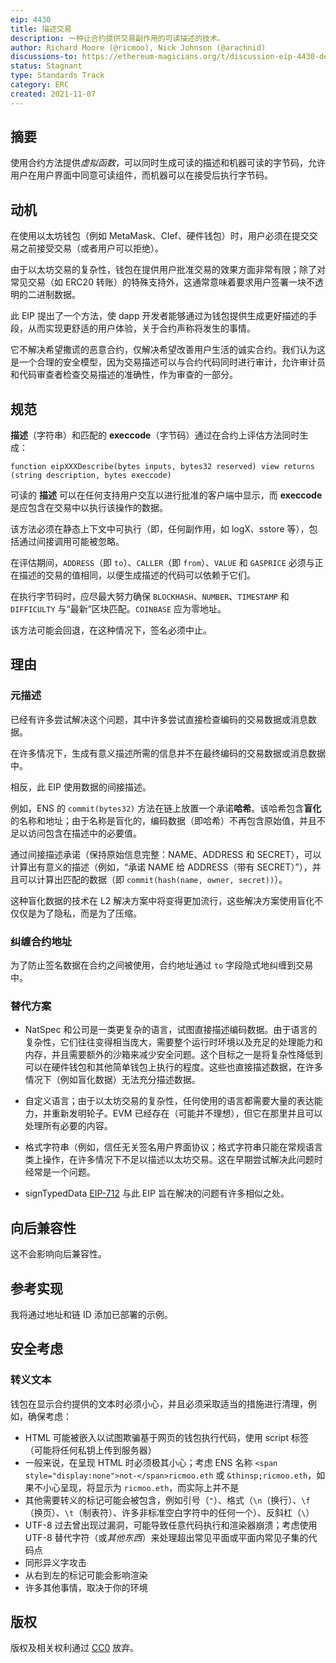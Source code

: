 ```yaml
---
eip: 4430
title: 描述交易
description: 一种让合约提供交易副作用的可读描述的技术。
author: Richard Moore (@ricmoo), Nick Johnson (@arachnid)
discussions-to: https://ethereum-magicians.org/t/discussion-eip-4430-described-transactions/8762
status: Stagnant
type: Standards Track
category: ERC
created: 2021-11-07
---
```


## 摘要

使用合约方法提供*虚拟函数*，可以同时生成可读的描述和机器可读的字节码，允许用户在用户界面中同意可读组件，而机器可以在接受后执行字节码。

## 动机

在使用以太坊钱包（例如 MetaMask、Clef、硬件钱包）时，用户必须在提交交易之前接受交易（或者用户可以拒绝）。

由于以太坊交易的复杂性，钱包在提供用户批准交易的效果方面非常有限；除了对常见交易（如 ERC20 转账）的特殊支持外，这通常意味着要求用户签署一块不透明的二进制数据。

此 EIP 提出了一个方法，使 dapp 开发者能够通过为钱包提供生成更好描述的手段，从而实现更舒适的用户体验，关于合约声称将发生的事情。

它不解决希望撒谎的恶意合约，仅解决希望改善用户生活的诚实合约。我们认为这是一个合理的安全模型，因为交易描述可以与合约代码同时进行审计，允许审计员和代码审查者检查交易描述的准确性，作为审查的一部分。

## 规范

**描述**（字符串）和匹配的 **execcode**（字节码）通过在合约上评估方法同时生成：

```solidity
function eipXXXDescribe(bytes inputs, bytes32 reserved) view returns (string description, bytes execcode)
```

可读的 **描述** 可以在任何支持用户交互以进行批准的客户端中显示，而 **execcode** 是应包含在交易中以执行该操作的数据。

该方法必须在静态上下文中可执行（即，任何副作用，如 logX、sstore 等），包括通过间接调用可能被忽略。

在评估期间，`ADDRESS`（即 `to`）、`CALLER`（即 `from`）、`VALUE` 和 `GASPRICE` 必须与正在描述的交易的值相同，以便生成描述的代码可以依赖于它们。

在执行字节码时，应尽最大努力确保 `BLOCKHASH`、`NUMBER`、`TIMESTAMP` 和 `DIFFICULTY` 与“最新”区块匹配。`COINBASE` 应为零地址。

该方法可能会回退，在这种情况下，签名必须中止。

## 理由

### 元描述

已经有许多尝试解决这个问题，其中许多尝试直接检查编码的交易数据或消息数据。

在许多情况下，生成有意义描述所需的信息并不在最终编码的交易数据或消息数据中。

相反，此 EIP 使用数据的间接描述。

例如，ENS 的 `commit(bytes32)` 方法在链上放置一个承诺**哈希**。该哈希包含**盲化**的名称和地址；由于名称是盲化的，编码数据（即哈希）不再包含原始值，并且不足以访问包含在描述中的必要值。

通过间接描述承诺（保持原始信息完整：NAME、ADDRESS 和 SECRET），可以计算出有意义的描述（例如，“承诺 NAME 给 ADDRESS（带有 SECRET）”），并且可以计算出匹配的数据（即 `commit(hash(name, owner, secret))`）。

这种盲化数据的技术在 L2 解决方案中将变得更加流行，这些解决方案使用盲化不仅仅是为了隐私，而是为了压缩。

### 纠缠合约地址

为了防止签名数据在合约之间被使用，合约地址通过 `to` 字段隐式地纠缠到交易中。

### 替代方案

- NatSpec 和公司是一类更复杂的语言，试图直接描述编码数据。由于语言的复杂性，它们往往变得相当庞大，需要整个运行时环境以及充足的处理能力和内存，并且需要额外的沙箱来减少安全问题。这个目标之一是将复杂性降低到可以在硬件钱包和其他简单钱包上执行的程度。这些也直接描述数据，在许多情况下（例如盲化数据）无法充分描述数据。

- 自定义语言；由于以太坊交易的复杂性，任何使用的语言都需要大量的表达能力，并重新发明轮子。EVM 已经存在（可能并不理想），但它在那里并且可以处理所有必要的内容。

- 格式字符串（例如，信任无关签名用户界面协议；格式字符串只能在常规语言类上操作，在许多情况下不足以描述以太坊交易。这在早期尝试解决此问题时经常是一个问题。

- signTypedData [EIP-712](./eip-712.md) 与此 EIP 旨在解决的问题有许多相似之处。

## 向后兼容性

这不会影响向后兼容性。

## 参考实现

我将通过地址和链 ID 添加已部署的示例。

## 安全考虑

### 转义文本

钱包在显示合约提供的文本时必须小心，并且必须采取适当的措施进行清理，例如，确保考虑：

- HTML 可能被嵌入以试图欺骗基于网页的钱包执行代码，使用 script 标签（可能将任何私钥上传到服务器）
- 一般来说，在呈现 HTML 时必须极其小心；考虑 ENS 名称 `<span style="display:none">not-</span>ricmoo.eth` 或 `&thinsp;ricmoo.eth`，如果不小心呈现，将显示为 `ricmoo.eth`，而实际上并不是
- 其他需要转义的标记可能会被包含，例如引号（`"`）、格式（`\n`（换行）、`\f`（换页）、`\t`（制表符）、许多非标准空白字符中的任何一个）、反斜杠（`\`）
- UTF-8 过去曾出现过漏洞，可能导致任意代码执行和渲染器崩溃；考虑使用 UTF-8 替代字符（或*其他东西*）来处理超出常见平面或平面内常见子集的代码点
- 同形异义字攻击
- 从右到左的标记可能会影响渲染
- 许多其他事情，取决于你的环境

## 版权

版权及相关权利通过 [CC0](../LICENSE.md) 放弃。